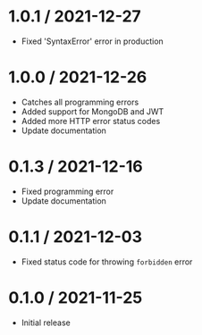 1.0.1 / 2021-12-27
==================
  * Fixed 'SyntaxError' error in production

1.0.0 / 2021-12-26
==================
  * Catches all programming errors
  * Added support for MongoDB and JWT
  * Added more HTTP error status codes
  * Update documentation

0.1.3 / 2021-12-16
==================
  * Fixed programming error
  * Update documentation

0.1.1 / 2021-12-03
==================
  * Fixed status code for throwing `forbidden` error

0.1.0 / 2021-11-25
==================
  * Initial release